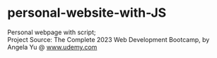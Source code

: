 # personal-website-with-JS
Personal webpage with script;<br />
Project Source: The Complete 2023 Web Development Bootcamp, by Angela Yu @ www.udemy.com
